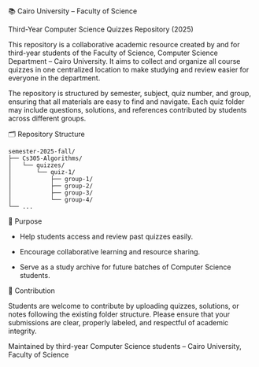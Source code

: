 📚 Cairo University – Faculty of Science

Third-Year Computer Science Quizzes Repository (2025)

This repository is a collaborative academic resource created by and for third-year students of the Faculty of Science, Computer Science Department – Cairo University.
It aims to collect and organize all course quizzes in one centralized location to make studying and review easier for everyone in the department.

The repository is structured by semester, subject, quiz number, and group, ensuring that all materials are easy to find and navigate.
Each quiz folder may include questions, solutions, and references contributed by students across different groups.

🗂️ Repository Structure
```
semester-2025-fall/
├── Cs305-Algorithms/
│   └── quizzes/
│       └── quiz-1/
│           ├── group-1/
│           ├── group-2/
│           ├── group-3/
│           └── group-4/
└── ...
```
🎯 Purpose

- Help students access and review past quizzes easily.

- Encourage collaborative learning and resource sharing.

- Serve as a study archive for future batches of Computer Science students.

🤝 Contribution

Students are welcome to contribute by uploading quizzes, solutions, or notes following the existing folder structure.
Please ensure that your submissions are clear, properly labeled, and respectful of academic integrity.

Maintained by third-year Computer Science students – Cairo University, Faculty of Science
